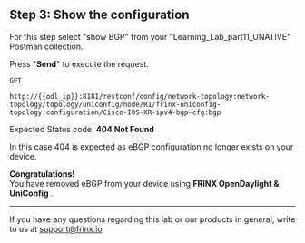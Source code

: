 ## Step 3: Show the configuration

For this step select "show BGP" from your "Learning_Lab_part11_UNATIVE" Postman collection.

Press "**Send**" to execute the request.

```
GET

http://{{odl_ip}}:8181/restconf/config/network-topology:network-topology/topology/uniconfig/node/R1/frinx-uniconfig-topology:configuration/Cisco-IOS-XR-ipv4-bgp-cfg:bgp
```

Expected Status code: **404 Not Found**

In this case 404 is expected as eBGP configuration no longer exists on your device.

**Congratulations!** <br>
You have removed eBGP from your device using **FRINX OpenDaylight & UniConfig** .

---
If you have any questions regarding this lab or our products in general, write to us at [support@frinx.io](mailto:support@frinx.io)